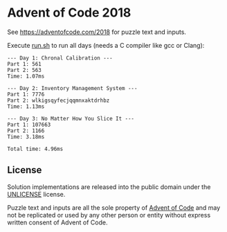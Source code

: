 # Advent of Code 2018

See https://adventofcode.com/2018 for puzzle text and inputs.

Execute [run.sh](run.sh) to run all days (needs a C compiler like gcc or Clang):

```
--- Day 1: Chronal Calibration ---
Part 1: 561
Part 2: 563
Time: 1.07ms

--- Day 2: Inventory Management System ---
Part 1: 7776
Part 2: wlkigsqyfecjqqmnxaktdrhbz
Time: 1.13ms

--- Day 3: No Matter How You Slice It ---
Part 1: 107663
Part 2: 1166
Time: 3.18ms

Total time: 4.96ms
```

## License

Solution implementations are released into the public domain under the [UNLICENSE](/UNLICENSE) license.

Puzzle text and inputs are all the sole property of [Advent of Code](https://adventofcode.com/) and may not be replicated or used by any other person or entity without express written consent of Advent of Code.
